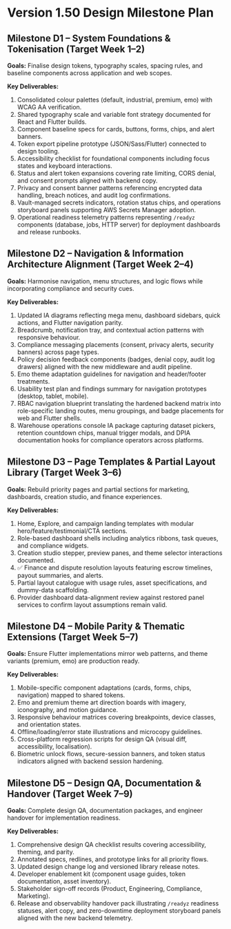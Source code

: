 # Version 1.50 Design Milestone Plan

## Milestone D1 – System Foundations & Tokenisation (Target Week 1–2)
**Goals:** Finalise design tokens, typography scales, spacing rules, and baseline components across application and web scopes.

**Key Deliverables:**
1. Consolidated colour palettes (default, industrial, premium, emo) with WCAG AA verification.
2. Shared typography scale and variable font strategy documented for React and Flutter builds.
3. Component baseline specs for cards, buttons, forms, chips, and alert banners.
4. Token export pipeline prototype (JSON/Sass/Flutter) connected to design tooling.
5. Accessibility checklist for foundational components including focus states and keyboard interactions.
6. Status and alert token expansions covering rate limiting, CORS denial, and consent prompts aligned with backend copy.
7. Privacy and consent banner patterns referencing encrypted data handling, breach notices, and audit log confirmations.
8. Vault-managed secrets indicators, rotation status chips, and operations storyboard panels supporting AWS Secrets Manager adoption.
9. Operational readiness telemetry patterns representing `/readyz` components (database, jobs, HTTP server) for deployment dashboards and release runbooks.

## Milestone D2 – Navigation & Information Architecture Alignment (Target Week 2–4)
**Goals:** Harmonise navigation, menu structures, and logic flows while incorporating compliance and security cues.

**Key Deliverables:**
1. Updated IA diagrams reflecting mega menu, dashboard sidebars, quick actions, and Flutter navigation parity.
2. Breadcrumb, notification tray, and contextual action patterns with responsive behaviour.
3. Compliance messaging placements (consent, privacy alerts, security banners) across page types.
4. Policy decision feedback components (badges, denial copy, audit log drawers) aligned with the new middleware and audit pipeline.
5. Emo theme adaptation guidelines for navigation and header/footer treatments.
6. Usability test plan and findings summary for navigation prototypes (desktop, tablet, mobile).
7. RBAC navigation blueprint translating the hardened backend matrix into role-specific landing routes, menu groupings, and badge placements for web and Flutter shells.
8. Warehouse operations console IA package capturing dataset pickers, retention countdown chips, manual trigger modals, and DPIA documentation hooks for compliance operators across platforms.

## Milestone D3 – Page Templates & Partial Layout Library (Target Week 3–6)
**Goals:** Rebuild priority pages and partial sections for marketing, dashboards, creation studio, and finance experiences.

**Key Deliverables:**
1. Home, Explore, and campaign landing templates with modular hero/feature/testimonial/CTA sections.
2. Role-based dashboard shells including analytics ribbons, task queues, and compliance widgets.
3. Creation studio stepper, preview panes, and theme selector interactions documented.
4. ✅ Finance and dispute resolution layouts featuring escrow timelines, payout summaries, and alerts.
5. Partial layout catalogue with usage rules, asset specifications, and dummy-data scaffolding.
6. Provider dashboard data-alignment review against restored panel services to confirm layout assumptions remain valid.

## Milestone D4 – Mobile Parity & Thematic Extensions (Target Week 5–7)
**Goals:** Ensure Flutter implementations mirror web patterns, and theme variants (premium, emo) are production ready.

**Key Deliverables:**
1. Mobile-specific component adaptations (cards, forms, chips, navigation) mapped to shared tokens.
2. Emo and premium theme art direction boards with imagery, iconography, and motion guidance.
3. Responsive behaviour matrices covering breakpoints, device classes, and orientation states.
4. Offline/loading/error state illustrations and microcopy guidelines.
5. Cross-platform regression scripts for design QA (visual diff, accessibility, localisation).
6. Biometric unlock flows, secure-session banners, and token status indicators aligned with backend session hardening.

## Milestone D5 – Design QA, Documentation & Handover (Target Week 7–9)
**Goals:** Complete design QA, documentation packages, and engineer handover for implementation readiness.

**Key Deliverables:**
1. Comprehensive design QA checklist results covering accessibility, theming, and parity.
2. Annotated specs, redlines, and prototype links for all priority flows.
3. Updated design change log and versioned library release notes.
4. Developer enablement kit (component usage guides, token documentation, asset inventory).
5. Stakeholder sign-off records (Product, Engineering, Compliance, Marketing).
6. Release and observability handover pack illustrating `/readyz` readiness statuses, alert copy, and zero-downtime deployment storyboard panels aligned with the new backend telemetry.
